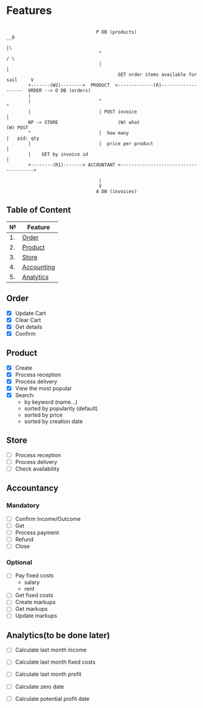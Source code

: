 # Features

```

                                 P DB (products)                              __O
                                                                                |\
                                  ^                                            / \
                                  |                                             |
                                         GET order items available for sail     V
        +-------(W2)-------->  PRODUCT  <-------------(R)-------------------  ORDER --> O DB (orders)
        |                                                                       
        |                         ^                                             ^
        |                         | POST invoice                                |
        NP -> STORE                      (W) what                                      (W) POST
        ^                         |  how many                                   |   pid: qty
        |                         |  price per product                          |
        |    GET by invoice id                                                  |
        +--------(R1)-------> ACCOUNTANT <--------------------------------------+

                                  |
                                  V
                                 A DB (invoices) 
```                                 

## Table of Content

| №| Feature |
| ----------- | ----------- |
| 1.  | [Order](#order)
| 2.  | [Product](#product)
| 3.  | [Store](#store)
| 4.  | [Accounting](#accounting)
| 5.  | [Analytics](#analytics)

## Order

- [x] Update Cart
- [x] Clear Cart 
- [X] Get details 
- [x] Confirm

## Product

- [x] Create
- [x] Process reception 
- [x] Process delivery 
- [x] View the most popular
- [x] Search:
    - by keyword (name...)
    - sorted by popularity (default)
    - sorted by price 
    - sorted by creation date

## Store

- [ ] Process reception
- [ ] Process delivery
- [ ] Check availability

## Accountancy

### Mandatory

- [ ] Confirm Income/Outcome
- [ ] Get
- [ ] Process payment
- [ ] Refund
- [ ] Close 

### Optional

- [ ] Pay fixed costs
    - salary
    - rent
- [ ] Get fixed costs
- [ ] Create markups
- [ ] Get markups
- [ ] Update markups

## Analytics(to be done later)

- [ ] Calculate last month income
- [ ] Calculate last month fixed costs
- [ ] Calculate last month profit
- [ ] Calculate zero date
- [ ] Calculate potential profit date




